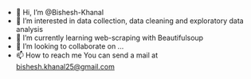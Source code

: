- 👋 Hi, I’m @Bishesh-Khanal
- 👀 I’m interested in data collection, data cleaning and exploratory data analysis
- 🌱 I’m currently learning web-scraping with Beautifulsoup
- 💞️ I’m looking to collaborate on ...
- 📫 How to reach me You can send a mail at bishesh.khanal25@gmail.com

<!---
Bishesh-Khanal/Bishesh-Khanal is a ✨ special ✨ repository because its `README.md` (this file) appears on your GitHub profile.
You can click the Preview link to take a look at your changes.
--->
